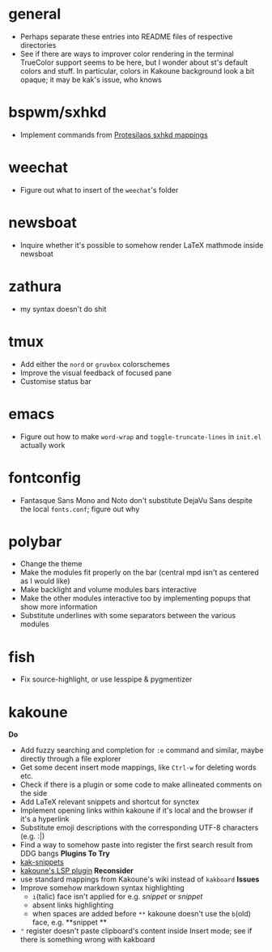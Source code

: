 # general
- Perhaps separate these entries into README files of respective directories
- See if there are ways to improver color rendering in the terminal
  TrueColor support seems to be here, but I wonder about st's default colors and stuff.
  In particular, colors in Kakoune background look a bit opaque; it may be kak's issue, who knows

# bspwm/sxhkd
- Implement commands from [Protesilaos sxhkd mappings](https://gitlab.com/protesilaos/dotfiles/-/tree/v2.2.0/bspwm/.config/sxhkd)

# weechat
- Figure out what to insert of the `weechat`'s folder
 
# newsboat
- Inquire whether it's possible to somehow render LaTeX mathmode inside newsboat
 
# zathura
- my syntax doesn't do shit

# tmux
- Add either the `nord` or `gruvbox` colorschemes
- Improve the visual feedback of focused pane
- Customise status bar
 
# emacs
- Figure out how to make `word-wrap` and `toggle-truncate-lines` in `init.el` actually work

# fontconfig
- Fantasque Sans Mono and Noto don't substitute DejaVu Sans despite the local `fonts.conf`; figure out why

# polybar
- Change the theme
- Make the modules fit properly on the bar (central mpd isn't as centered as I would like)
- Make backlight and volume modules bars interactive
- Make the other modules interactive too by implementing popups that show more information
- Substitute underlines with some separators between the various modules

# fish
- Fix source-highlight, or use lesspipe & pygmentizer

# kakoune
**Do**
- Add fuzzy searching and completion for `:e` command and similar, maybe directly through a file explorer
- Get some decent insert mode mappings, like `Ctrl-w` for deleting words etc.
- Check if there is a plugin or some code to make allineated comments on the side
- Add LaTeX relevant snippets and shortcut for synctex
- Implement opening links within kakoune if it's local and the browser if it's a hyperlink
- Substitute emoji descriptions with the corresponding UTF-8 characters (e.g. :|)
- Find a way to somehow paste into register the first search result from DDG bangs
**Plugins To Try**
- [kak-snippets](https://github.com/alexherbo2/snippets.kak)
- [kakoune's LSP plugin](https://github.com/ul/kak-lsp)
**Reconsider**
- use standard mappings from Kakoune's wiki instead of `kakboard`
**Issues**
- Improve somehow markdown syntax highlighting 
	- `i`(talic) face isn't applied for e.g. _snippet_ or *snippet*
	- absent links highlighting
	- when spaces are added before `**` kakoune doesn't use the `b`(old) face, e.g. **snippet **
- `"` register doesn't paste clipboard's content inside Insert mode; see if there is something wrong with kakboard
